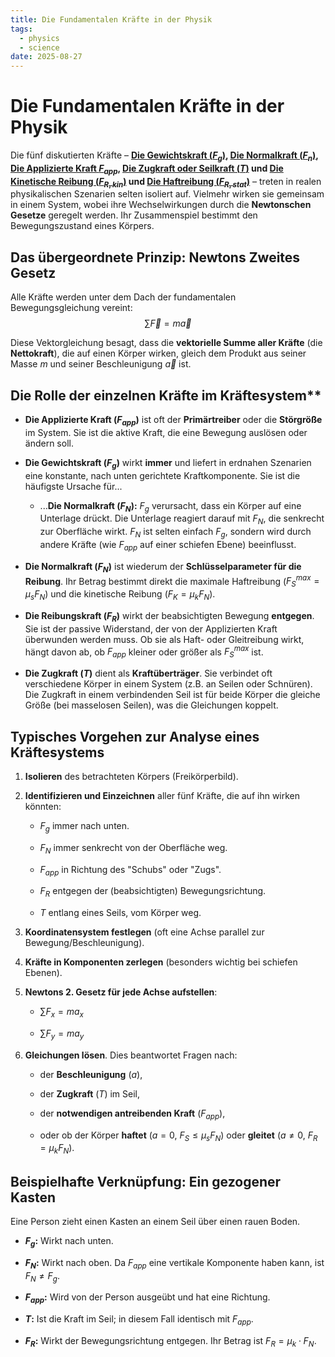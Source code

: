 ```yaml
---
title: Die Fundamentalen Kräfte in der Physik
tags:
  - physics
  - science
date: 2025-08-27
---
```


# Die Fundamentalen Kräfte in der Physik

Die fünf diskutierten Kräfte – **[Die Gewichtskraft ($F_g$)](Die%20Gewichtskraft.md), [Die Normalkraft ($F_n$)](Die%20Normalkraft.md), [Die Applizierte Kraft $F_{app}$](Die%20Applizierte%20Kraft.md), [Die Zugkraft oder Seilkraft ($T$)](Die%20Zugkraft%20oder%20Seilkraft.md) und [Die Kinetische Reibung ($F_{R,kin}$)](Die%20Kinetische%20Reibung.md) und [Die Haftreibung ($F_{R,stat}$)](Die%20Haftreibung.md)** – treten in realen physikalischen Szenarien selten isoliert auf. Vielmehr wirken sie gemeinsam in einem System, wobei ihre Wechselwirkungen durch die **Newtonschen Gesetze** geregelt werden. Ihr Zusammenspiel bestimmt den Bewegungszustand eines Körpers.

## Das übergeordnete Prinzip: Newtons Zweites Gesetz

Alle Kräfte werden unter dem Dach der fundamentalen Bewegungsgleichung vereint:  
$$\sum \vec{F} = m \vec{a}$$
  
Diese Vektorgleichung besagt, dass die **vektorielle Summe aller Kräfte** (die **Nettokraft**), die auf einen Körper wirken, gleich dem Produkt aus seiner Masse $m$ und seiner Beschleunigung $\vec{a}$ ist.

## Die Rolle der einzelnen Kräfte im Kräftesystem**

- **Die Applizierte Kraft ($F_{app}$)** ist oft der **Primärtreiber** oder die **Störgröße** im System. Sie ist die aktive Kraft, die eine Bewegung auslösen oder ändern soll.
    
- **Die Gewichtskraft ($F_g$)** wirkt **immer** und liefert in erdnahen Szenarien eine konstante, nach unten gerichtete Kraftkomponente. Sie ist die häufigste Ursache für...
    
    - ...**Die Normalkraft ($F_N$):** $F_g$ verursacht, dass ein Körper auf eine Unterlage drückt. Die Unterlage reagiert darauf mit $F_N$, die senkrecht zur Oberfläche wirkt. $F_N$ ist selten einfach $F_g$, sondern wird durch andere Kräfte (wie $F_{app}$ auf einer schiefen Ebene) beeinflusst.
        
- **Die Normalkraft ($F_N$)** ist wiederum der **Schlüsselparameter für die Reibung**. Ihr Betrag bestimmt direkt die maximale Haftreibung ($F_{S}^{max} = \mu_s F_N$) und die kinetische Reibung ($F_{K} = \mu_k F_N$).
    
- **Die Reibungskraft ($F_R$)** wirkt der beabsichtigten Bewegung **entgegen**. Sie ist der passive Widerstand, der von der Applizierten Kraft überwunden werden muss. Ob sie als Haft- oder Gleitreibung wirkt, hängt davon ab, ob $F_{app}$ kleiner oder größer als $F_{S}^{max}$ ist.
    
- **Die Zugkraft ($T$)** dient als **Kraftüberträger**. Sie verbindet oft verschiedene Körper in einem System (z.B. an Seilen oder Schnüren). Die Zugkraft in einem verbindenden Seil ist für beide Körper die gleiche Größe (bei masselosen Seilen), was die Gleichungen koppelt.
    

## Typisches Vorgehen zur Analyse eines Kräftesystems

1. **Isolieren** des betrachteten Körpers (Freikörperbild).
    
2. **Identifizieren und Einzeichnen** aller fünf Kräfte, die auf ihn wirken könnten:
    
    - $F_g$ immer nach unten.
        
    - $F_N$ immer senkrecht von der Oberfläche weg.
        
    - $F_{app}$ in Richtung des "Schubs" oder "Zugs".
        
    - $F_R$ entgegen der (beabsichtigten) Bewegungsrichtung.
        
    - $T$ entlang eines Seils, vom Körper weg.
        
3. **Koordinatensystem festlegen** (oft eine Achse parallel zur Bewegung/Beschleunigung).
    
4. **Kräfte in Komponenten zerlegen** (besonders wichtig bei schiefen Ebenen).
    
5. **Newtons 2. Gesetz für jede Achse aufstellen**:
    
    - $\sum F_x = m a_x$
        
    - $\sum F_y = m a_y$
        
6. **Gleichungen lösen**. Dies beantwortet Fragen nach:
    
    - der **Beschleunigung** ($a$),
        
    - der **Zugkraft** ($T$) im Seil,
        
    - der **notwendigen antreibenden Kraft** ($F_{app}$),
        
    - oder ob der Körper **haftet** ($a=0$, $F_S \leq \mu_s F_N$) oder **gleitet** ($a \neq 0$, $F_R = \mu_k F_N$).
        

## Beispielhafte Verknüpfung: Ein gezogener Kasten

Eine Person zieht einen Kasten an einem Seil über einen rauen Boden.

- **$F_g$:** Wirkt nach unten.
    
- **$F_N$:** Wirkt nach oben. Da $F_{app}$ eine vertikale Komponente haben kann, ist $F_N \neq F_g$.
    
- **$F_{app}$:** Wird von der Person ausgeübt und hat eine Richtung.
    
- **$T$:** Ist die Kraft im Seil; in diesem Fall identisch mit $F_{app}$.
    
- **$F_R$:** Wirkt der Bewegungsrichtung entgegen. Ihr Betrag ist $F_R = \mu_k \cdot F_N$.